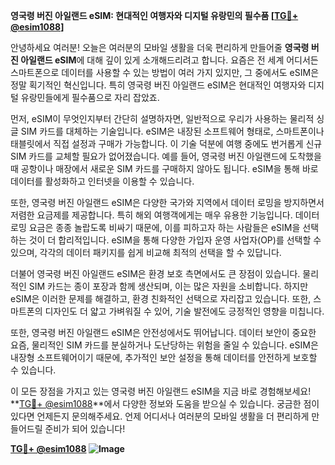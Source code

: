 **영국령 버진 아일랜드 eSIM: 현대적인 여행자와 디지털 유랑민의 필수품 [[TG💪+ @esim1088](https://t.me/s/esim1088)]**

안녕하세요 여러분! 오늘은 여러분의 모바일 생활을 더욱 편리하게 만들어줄 **영국령 버진 아일랜드 eSIM**에 대해 깊이 있게 소개해드리려고 합니다. 요즘은 전 세계 어디서든 스마트폰으로 데이터를 사용할 수 있는 방법이 여러 가지 있지만, 그 중에서도 eSIM은 정말 획기적인 혁신입니다. 특히 영국령 버진 아일랜드 eSIM은 현대적인 여행자와 디지털 유랑민들에게 필수품으로 자리 잡았죠.

먼저, eSIM이 무엇인지부터 간단히 설명하자면, 일반적으로 우리가 사용하는 물리적 싱글 SIM 카드를 대체하는 기술입니다. eSIM은 내장된 소프트웨어 형태로, 스마트폰이나 태블릿에서 직접 설정과 구매가 가능합니다. 이 기술 덕분에 여행 중에도 번거롭게 신규 SIM 카드를 교체할 필요가 없어졌습니다. 예를 들어, 영국령 버진 아일랜드에 도착했을 때 공항이나 매장에서 새로운 SIM 카드를 구매하지 않아도 됩니다. eSIM을 통해 바로 데이터를 활성화하고 인터넷을 이용할 수 있습니다.

또한, 영국령 버진 아일랜드 eSIM은 다양한 국가와 지역에서 데이터 로밍을 방지하면서 저렴한 요금제를 제공합니다. 특히 해외 여행객에게는 매우 유용한 기능입니다. 데이터 로밍 요금은 종종 놀랍도록 비싸기 때문에, 이를 피하고자 하는 사람들은 eSIM을 선택하는 것이 더 합리적입니다. eSIM을 통해 다양한 가입자 운영 사업자(OP)를 선택할 수 있으며, 각각의 데이터 패키지를 쉽게 비교해 최적의 선택을 할 수 있답니다.

더불어 영국령 버진 아일랜드 eSIM은 환경 보호 측면에서도 큰 장점이 있습니다. 물리적인 SIM 카드는 종이 포장과 함께 생산되며, 이는 많은 자원을 소비합니다. 하지만 eSIM은 이러한 문제를 해결하고, 환경 친화적인 선택으로 자리잡고 있습니다. 또한, 스마트폰의 디자인도 더 얇고 가벼워질 수 있어, 기술 발전에도 긍정적인 영향을 미칩니다.

또한, 영국령 버진 아일랜드 eSIM은 안전성에서도 뛰어납니다. 데이터 보안이 중요한 요즘, 물리적인 SIM 카드를 분실하거나 도난당하는 위험을 줄일 수 있습니다. eSIM은 내장형 소프트웨어이기 때문에, 추가적인 보안 설정을 통해 데이터를 안전하게 보호할 수 있습니다.

이 모든 장점을 가지고 있는 영국령 버진 아일랜드 eSIM을 지금 바로 경험해보세요! **[TG💪+ @esim1088](https://t.me/s/esim1088)**에서 다양한 정보와 도움을 받으실 수 있습니다. 궁금한 점이 있다면 언제든지 문의해주세요. 언제 어디서나 여러분의 모바일 생활을 더 편리하게 만들어드릴 준비가 되어 있습니다!

**[TG💪+ @esim1088](https://t.me/s/esim1088) ![Image](https://i.postimg.cc/Y0z9fWf4/image.png)**